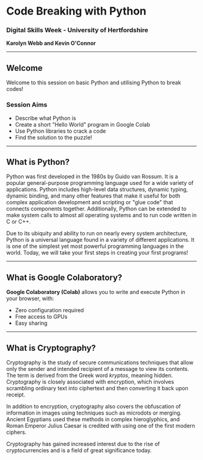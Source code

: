 # Code Breaking with Python

### Digital Skills Week - University of Hertfordshire  
**Karolyn Webb and Kevin O'Connor**

---

## Welcome

Welcome to this session on basic Python and utilising Python to break codes!

### Session Aims

- Describe what Python is
- Create a short "Hello World" program in Google Colab
- Use Python libraries to crack a code
- Find the solution to the puzzle!

---

## What is Python?

Python was first developed in the 1980s by Guido van Rossum. It is a popular general-purpose programming language used for a wide variety of applications. Python includes high-level data structures, dynamic typing, dynamic binding, and many other features that make it useful for both complex application development and scripting or "glue code" that connects components together. Additionally, Python can be extended to make system calls to almost all operating systems and to run code written in C or C++.

Due to its ubiquity and ability to run on nearly every system architecture, Python is a universal language found in a variety of different applications. It is one of the simplest yet most powerful programming languages in the world. Today, we will take your first steps in creating your first programs!

---

## What is Google Colaboratory?

**Google Colaboratory (Colab)** allows you to write and execute Python in your browser, with:

- Zero configuration required
- Free access to GPUs
- Easy sharing

---

## What is Cryptography?

Cryptography is the study of secure communications techniques that allow only the sender and intended recipient of a message to view its contents. The term is derived from the Greek word *kryptos*, meaning hidden. Cryptography is closely associated with encryption, which involves scrambling ordinary text into ciphertext and then converting it back upon receipt.

In addition to encryption, cryptography also covers the obfuscation of information in images using techniques such as microdots or merging. Ancient Egyptians used these methods in complex hieroglyphics, and Roman Emperor Julius Caesar is credited with using one of the first modern ciphers.

Cryptography has gained increased interest due to the rise of cryptocurrencies and is a field of great significance today.

